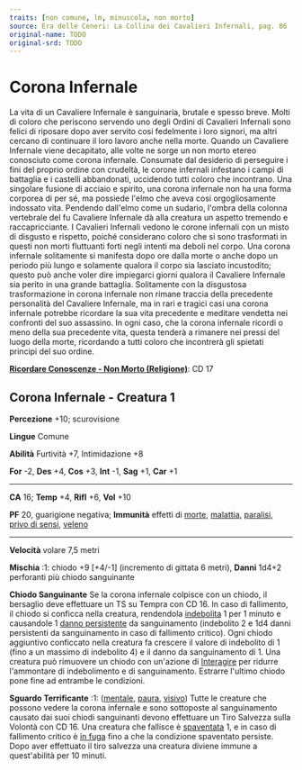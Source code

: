 ```yaml
---
traits: [non comune, lm, minuscola, non morto]
source: Era delle Ceneri: La Collina dei Cavalieri Infernali, pag. 86
original-name: TODO
original-srd: TODO
---
```


# Corona Infernale

La vita di un Cavaliere Infernale è sanguinaria, brutale e spesso breve. Molti
di coloro che periscono servendo uno degli Ordini di Cavalieri Infernali sono
felici di riposare dopo aver servito cosi fedelmente i loro signori, ma altri
cercano di continuare il loro lavoro anche nella morte. Quando un Cavaliere
Infernale viene decapitato, alle volte ne sorge un non morto etereo conosciuto
come corona infernale. Consumate dal desiderio di perseguire i fini del proprio
ordine con crudeltà, le corone infernali infestano i campi di battaglia e i
castelli abbandonati, uccidendo tutti coloro che incontrano. Una singolare
fusione di acciaio e spirito, una corona infernale non ha una forma corporea di
per sé, ma possiede l'elmo che aveva cosi orgogliosamente indossato vita.
Pendendo dall'elmo come un sudario, l'ombra della colonna vertebrale del fu
Cavaliere Infernale dà alla creatura un aspetto tremendo e raccapricciante. I
Cavalieri Infernali vedono le corone infernali con un misto di disgusto e
rispetto, poiché considerano coloro che si sono trasformati in questi non morti
fluttuanti forti negli intenti ma deboli nel corpo. Una corona infernale
solitamente si manifesta dopo ore dalla morte o anche dopo un periodo più lungo
e solamente qualora il corpo sia lasciato incustodito; questo può anche voler
dire impiegarci giorni qualora il Cavaliere Infernale sia perito in una grande
battaglia. Solitamente con la disgustosa trasformazione in corona infernale non
rimane traccia della precedente personalità del Cavaliere Infernale, ma in rari
e tragici casi una corona infernale potrebbe ricordare la sua vita precedente e
meditare vendetta nei confronti del suo assassino. In ogni caso, che la corona
infernale ricordi o meno della sua precedente vita, questa tenderà a rimanere
nei pressi del luogo della morte, ricordando a tutti coloro che incontrerà gli
spietati principi del suo ordine.

**[Ricordare Conoscenze - Non Morto (Religione)](/azioni/abilita/ricordare-conoscenze)**:
CD 17

## Corona Infernale - Creatura 1

**Percezione** +10; scurovisione

**Lingue** Comune

**Abilità** Furtività +7, Intimidazione +8

**For** -2, **Des** +4, **Cos** +3, **Int** -1, **Sag** +1, **Car** +1

---

**CA** 16; **Temp** +4, **Rifl** +6, **Vol** +10

**PF** 20, guarigione negativa; **Immunità** effetti di [morte](/tratti/morte),
[malattia](/tratti/malattia), [paralisi](/condizioni/paralizzato),
[privo di sensi](/condizioni/privo-di-sensi), [veleno](/tratti/veleno)

---

**Velocità** volare 7,5 metri

**Mischia** :1: chiodo +9 \[+4/-1] (incremento di gittata 6 metri), **Danni**
1d4+2 perforanti più chiodo sanguinante

**Chiodo Sanguinante** Se la corona infernale colpisce con un chiodo, il
bersaglio deve effettuare un TS su Tempra con CD 16. ln caso di fallimento, il
chiodo si conficca nella creatura, rendendola
[indebolita](/condizioni/indebolito) 1 per 1 minuto e causandole 1
[danno persistente](/condizioni/danno-persistente) da sanguinamento (indebolito
2 e 1d4 danni persistenti da sanguinamento in caso di fallimento critico). Ogni
chiodo aggiuntivo conficcato nella creatura fa crescere il valore di indebolito
di 1 (fino a un massimo di indebolito 4) e il danno da sanguinamento di 1. Una
creatura può rimuovere un chiodo con un'azione di
[Interagire](/azioni/interagire) per ridurre l'ammontare di indebolimento e di
sanguinamento. Estrarre l'ultimo chiodo pone fine ad entrambe le condizioni.

**Sguardo Terrificante** :1: ([mentale](/tratti/mentale),
[paura](/tratti/paura), [visivo](/tratti/visivo)) Tutte le creature che possono
vedere la corona infernale e sono sottoposte al sanguinamento causato dai suoi
chiodi sanguinanti devono effettuare un Tiro Salvezza sulla Volontà con CD 16.
Una creatura che fallisce è [spaventata](/condizioni/spaventato) 1, e in caso di
fallimento critico è [in fuga](/condizioni/in-fuga) fino a che la condizione
spaventato persiste. Dopo aver effettuato il tiro salvezza una creatura diviene
immune a quest'abilità per 10 minuti.
